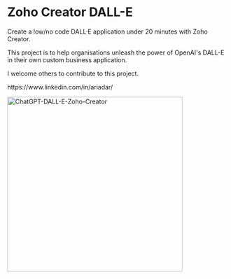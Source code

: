 # Zoho Creator DALL-E
Create a low/no code DALL·E application under 20 minutes with Zoho Creator.<p></p>
This project is to help organisations unleash the power of OpenAI's DALL-E in their own custom business application.<p></p>
I welcome others to contribute to this project. 
<p></p>
https://www.linkedin.com/in/ariadar/
<p></p><img width="400" alt="ChatGPT-DALL-E-Zoho-Creator" src="https://user-images.githubusercontent.com/111399458/232265223-86659ea9-1830-42db-b515-dbb9978b568a.png">
